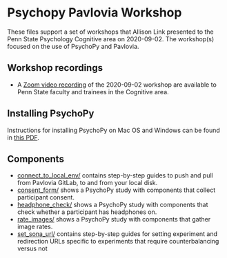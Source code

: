 # Psychopy Pavlovia Workshop

These files support a set of workshops that Allison Link presented to the Penn State Psychology Cognitive area on 2020-09-02.
The workshop(s) focused on the use of PsychoPy and Pavlovia.

## Workshop recordings

- A [Zoom video recording](https://pennstateoffice365-my.sharepoint.com/:f:/g/personal/bpw10_psu_edu/EqpSR2DZMwlMr5CR9BrjaD8BVYuJSFn2izlLQGn0Bkm6pA?e=3npJjp) of the 2020-09-02 workshop are available to Penn State faculty and trainees in the Cognitive area.

## Installing PsychoPy

Instructions for installing PsychoPy on Mac OS and Windows can be found in [this PDF](pdf/PsychoPy_Python_Installation.pdf).

## Components

- [connect_to_local_env/](connect_to_local_env) contains step-by-step guides to push and pull from Pavlovia GitLab, to and from your local disk.
- [consent_form/](consent_form) shows a PsychoPy study with components that collect participant consent.
- [headphone_check/](headphone_check) shows a PsychoPy study with components that check whether a participant has headphones on.
- [rate_images/](rate_images) shows a PsychoPy study with components that gather image rates.
- [set_sona_url/](set_sona_url) contains step-by-step guides for setting experiment and redirection URLs specific to experiments that require counterbalancing versus not 
